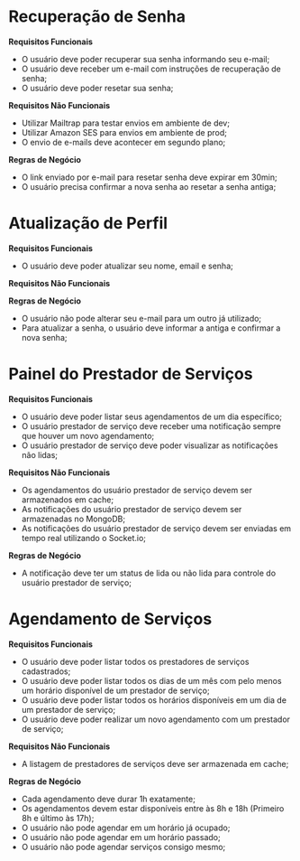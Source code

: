 # Recuperação de Senha

**Requisitos Funcionais**

- O usuário deve poder recuperar sua senha informando seu e-mail;
- O usuário deve receber um e-mail com instruções de recuperação de senha;
- O usuário deve poder resetar sua senha;

**Requisitos Não Funcionais**

- Utilizar Mailtrap para testar envios em ambiente de dev;
- Utilizar Amazon SES para envios em ambiente de prod;
- O envio de e-mails deve acontecer em segundo plano;

**Regras de Negócio**

- O link enviado por e-mail para resetar senha deve expirar em 30min;
- O usuário precisa confirmar a nova senha ao resetar a senha antiga;

# Atualização de Perfil

**Requisitos Funcionais**

- O usuário deve poder atualizar seu nome, email e senha;

**Requisitos Não Funcionais**

**Regras de Negócio**

- O usuário não pode alterar seu e-mail para um outro já utilizado;
- Para atualizar a senha, o usuário deve informar a antiga e confirmar a nova senha;

# Painel do Prestador de Serviços

**Requisitos Funcionais**

- O usuário deve poder listar seus agendamentos de um dia específico;
- O usuário prestador de serviço deve receber uma notificação sempre que houver um novo agendamento;
- O usuário prestador de serviço deve poder visualizar as notificações não lidas;

**Requisitos Não Funcionais**

- Os agendamentos do usuário prestador de serviço devem ser armazenados em cache;
- As notificações do usuário prestador de serviço devem ser armazenadas no MongoDB;
- As notificações do usuário prestador de serviço devem ser enviadas em tempo real utilizando o Socket.io;

**Regras de Negócio**

- A notificação deve ter um status de lida ou não lida para controle do usuário prestador de serviço;

# Agendamento de Serviços

**Requisitos Funcionais**

- O usuário deve poder listar todos os prestadores de serviços cadastrados;
- O usuário deve poder listar todos os dias de um mês com pelo menos um horário disponível de um prestador de serviço;
- O usuário deve poder listar todos os horários disponíveis em um dia de um prestador de serviço;
- O usuário deve poder realizar um novo agendamento com um prestador de serviço;

**Requisitos Não Funcionais**

- A listagem de prestadores de serviços deve ser armazenada em cache;

**Regras de Negócio**

- Cada agendamento deve durar 1h exatamente;
- Os agendamentos devem estar disponíveis entre às 8h e 18h (Primeiro 8h e último às 17h);
- O usuário não pode agendar em um horário já ocupado;
- O usuário não pode agendar em um horário passado;
- O usuário não pode agendar serviços consigo mesmo;
